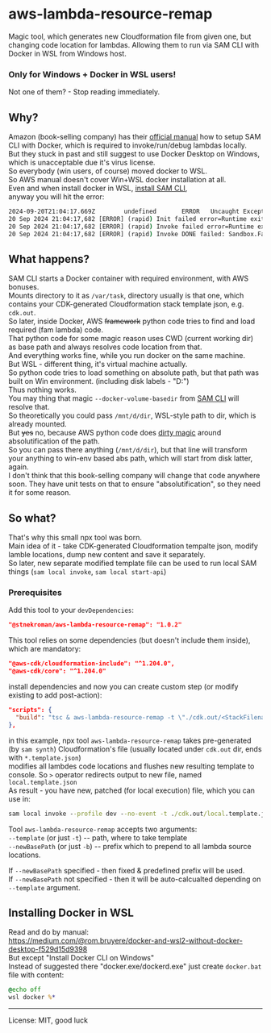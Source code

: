 # aws-lambda-resource-remap
Magic tool, which generates new Cloudformation file from given one, but changing code location for lambdas. Allowing them to run via SAM CLI with Docker in WSL from Windows host.

### Only for Windows + Docker in WSL users!

Not one of them? - Stop reading immediately.

## Why?

Amazon (book-selling company) has their [official manual](https://docs.aws.amazon.com/serverless-application-model/latest/developerguide/install-docker.html) how to setup SAM CLI with Docker, which is required to invoke/run/debug lambdas locally.  
But they stuck in past and still suggest to use Docker Desktop on Windows, which is unacceptable due it's virus license.  
So everybody (win users, of course) moved docker to WSL.  
So AWS manual doesn't cover Win+WSL docker installation at all.  
Even and when install docker in WSL, [install SAM CLI](https://docs.aws.amazon.com/serverless-application-model/latest/developerguide/install-sam-cli.html),  
anyway you will hit the error:
```cmd
2024-09-20T21:04:17.669Z        undefined       ERROR   Uncaught Exception      {"errorType":"Runtime.ImportModuleError","errorMessage":"Error: Cannot find module 'index'\nRequire stack:\n- /var/runtime/index.mjs","stack":["Runtime.ImportModuleError: Error: Cannot find module 'index'","Require stack:","- /var/runtime/index.mjs","    at _loadUserApp (file:///var/runtime/index.mjs:1087:17)","    at async UserFunction.js.module.exports.load (file:///var/runtime/index.mjs:1119:21)","    at async start (file:///var/runtime/index.mjs:1282:23)","    at async file:///var/runtime/index.mjs:1288:1"]}
20 Sep 2024 21:04:17,682 [ERROR] (rapid) Init failed error=Runtime exited with error: exit status 129 InvokeID=
20 Sep 2024 21:04:17,682 [ERROR] (rapid) Invoke failed error=Runtime exited with error: exit status 129 InvokeID=b9086e3d-59d7-4904-b8bc-77e7d74e6d44
20 Sep 2024 21:04:17,682 [ERROR] (rapid) Invoke DONE failed: Sandbox.Failure
```

## What happens?

SAM CLI starts a Docker container with required environment, with AWS bonuses.  
Mounts directory to it as `/var/task`, directory usually is that one, which contains your CDK-generated Cloudformation stack template json, e.g. `cdk.out`.  
So later, inside Docker, AWS ~~framework~~ python code tries to find and load required (fam lambda) code.  
That python code for some magic reason uses CWD (current working dir) as base path and always resolves code location from that.  
And everything works fine, while you run docker on the same machine.  
But WSL - different thing, it's virtual machine actually.  
So python code tries to load something on absolute path, but that path was built on Win environment. (including disk labels - "D:")  
Thus nothing works.  
You may thing that magic `--docker-volume-basedir` from [SAM CLI](https://docs.aws.amazon.com/serverless-application-model/latest/developerguide/sam-cli-command-reference-sam-local-invoke.html) will resolve that.  
So theoretically you could pass `/mnt/d/dir`, WSL-style path to dir, which is already mounted.  
But ~~yes~~ no, because AWS python code does [dirty magic](https://github.com/aws/aws-sam-cli/blob/537f3cefed2c8999c6bd6cebffac72666d811534/samcli/lib/utils/codeuri.py#L38) around absolutification of the path.  
So you can pass there anything (`/mnt/d/dir`), but that line will transform your anything to win-env based abs path, which will start from disk latter, again.  
I don't think that this book-selling company will change that code anywhere soon. They have unit tests on that to ensure "absolutification", so they need it for some reason.  

## So what?

That's why this small npx tool was born.  
Main idea of it - take CDK-generated Cloudformation tempalte json, modify lamble locations, dump new content and save it separately.  
So later, new separate modified template file can be used to run local SAM things (`sam local invoke`, `sam local start-api`)

### Prerequisites

Add this tool to your `devDependencies`:  

```json
"@stnekroman/aws-lambda-resource-remap": "1.0.2"
```
This tool relies on some dependencies (but doesn't include them inside), which are mandatory:  

```json
"@aws-cdk/cloudformation-include": "^1.204.0",
"@aws-cdk/core": "^1.204.0"
```
install dependencies and now you can create custom step (or modify existing to add post-action):  

```json
"scripts": {
  "build": "tsc & aws-lambda-resource-remap -t \"./cdk.out/<StackFilename>.template.json\" > ./cdk.out/local.template.json",
},
```

in this example, npx tool `aws-lambda-resource-remap` takes pre-generated (by `sam synth`) Cloudformation's file (usually located under `cdk.out` dir, ends with `*.template.json`)  
modifies all lambdes code locations and flushes new resulting template to console.  So `>` operator redirects output to new file, named `local.template.json`  
As result - you have new, patched (for local execution) file, which you can use in:  

```cmd
sam local invoke --profile dev --no-event -t ./cdk.out/local.template.json <Name of your lambda function>
```

Tool `aws-lambda-resource-remap` accepts two arguments:  
`--template` (or just `-t`) -- path, where to take template  
`--newBasePath` (or just `-b`) -- prefix which to prepend to all lambda source locations.  

If `--newBasePath` specified - then fixed & predefined prefix will be used.  
If `--newBasePath` not specified - then it will be auto-calcualted depending on `--template` argument.  

## Installing Docker in WSL

Read and do by manual:  
https://medium.com/@rom.bruyere/docker-and-wsl2-without-docker-desktop-f529d15d9398  
But except "Install Docker CLI on Windows"  
Instead of suggested there "docker.exe/dockerd.exe" just create `docker.bat` file with content:

```bat
@echo off
wsl docker %*
```
---
License: MIT, good luck